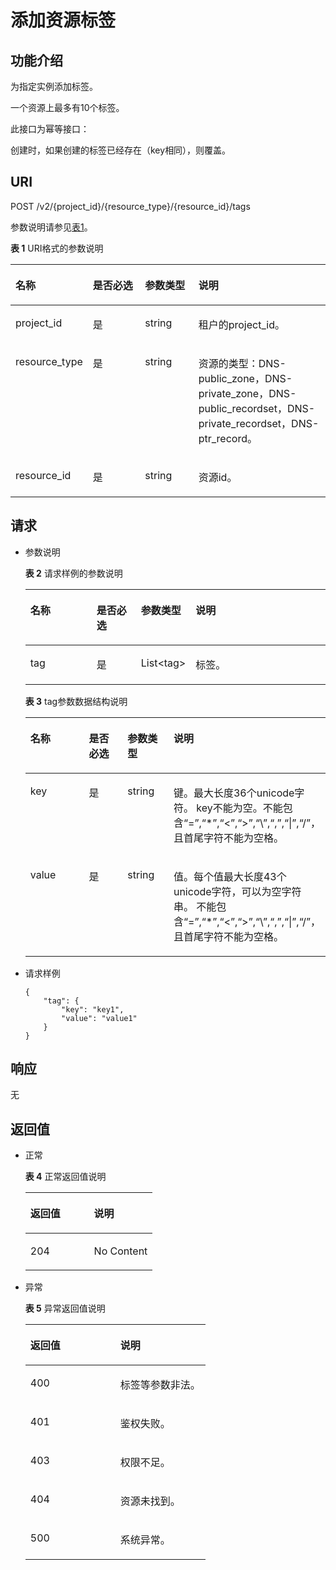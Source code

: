 # 添加资源标签<a name="ZH-CN_TOPIC_0123440237"></a>

## 功能介绍<a name="section2763065016101"></a>

为指定实例添加标签。

一个资源上最多有10个标签。

此接口为幂等接口：

创建时，如果创建的标签已经存在（key相同），则覆盖。

## URI<a name="section53701671161015"></a>

POST /v2/\{project\_id\}/\{resource\_type\}/\{resource\_id\}/tags

参数说明请参见[表1](#table6099729418149)。

**表 1**  URI格式的参数说明

<a name="table6099729418149"></a>
<table><thead align="left"><tr id="row3442661918149"><th class="cellrowborder" valign="top" width="22.64%" id="mcps1.2.5.1.1"><p id="p3709279118149"><a name="p3709279118149"></a><a name="p3709279118149"></a>名称</p>
</th>
<th class="cellrowborder" valign="top" width="17.37%" id="mcps1.2.5.1.2"><p id="p5172606218149"><a name="p5172606218149"></a><a name="p5172606218149"></a>是否必选</p>
</th>
<th class="cellrowborder" valign="top" width="17.349999999999998%" id="mcps1.2.5.1.3"><p id="p2906151418149"><a name="p2906151418149"></a><a name="p2906151418149"></a>参数类型</p>
</th>
<th class="cellrowborder" valign="top" width="42.64%" id="mcps1.2.5.1.4"><p id="p517246718149"><a name="p517246718149"></a><a name="p517246718149"></a>说明</p>
</th>
</tr>
</thead>
<tbody><tr id="row1631668818149"><td class="cellrowborder" valign="top" width="22.64%" headers="mcps1.2.5.1.1 "><p id="p4658337018149"><a name="p4658337018149"></a><a name="p4658337018149"></a>project_id</p>
</td>
<td class="cellrowborder" valign="top" width="17.37%" headers="mcps1.2.5.1.2 "><p id="p1515661618149"><a name="p1515661618149"></a><a name="p1515661618149"></a>是</p>
</td>
<td class="cellrowborder" valign="top" width="17.349999999999998%" headers="mcps1.2.5.1.3 "><p id="p1972638718149"><a name="p1972638718149"></a><a name="p1972638718149"></a>string</p>
</td>
<td class="cellrowborder" valign="top" width="42.64%" headers="mcps1.2.5.1.4 "><p id="p5433349018149"><a name="p5433349018149"></a><a name="p5433349018149"></a>租户的project_id。</p>
</td>
</tr>
<tr id="row1923936518149"><td class="cellrowborder" valign="top" width="22.64%" headers="mcps1.2.5.1.1 "><p id="p1488470218149"><a name="p1488470218149"></a><a name="p1488470218149"></a>resource_type</p>
</td>
<td class="cellrowborder" valign="top" width="17.37%" headers="mcps1.2.5.1.2 "><p id="p6481017518149"><a name="p6481017518149"></a><a name="p6481017518149"></a>是</p>
</td>
<td class="cellrowborder" valign="top" width="17.349999999999998%" headers="mcps1.2.5.1.3 "><p id="p1513281718149"><a name="p1513281718149"></a><a name="p1513281718149"></a>string</p>
</td>
<td class="cellrowborder" valign="top" width="42.64%" headers="mcps1.2.5.1.4 "><p id="p1779865118149"><a name="p1779865118149"></a><a name="p1779865118149"></a>资源的类型：DNS-public_zone，DNS-private_zone，DNS-public_recordset，DNS-private_recordset，DNS-ptr_record。</p>
</td>
</tr>
<tr id="row1082100911220"><td class="cellrowborder" valign="top" width="22.64%" headers="mcps1.2.5.1.1 "><p id="p408654311220"><a name="p408654311220"></a><a name="p408654311220"></a>resource_id</p>
</td>
<td class="cellrowborder" valign="top" width="17.37%" headers="mcps1.2.5.1.2 "><p id="p6257460611220"><a name="p6257460611220"></a><a name="p6257460611220"></a>是</p>
</td>
<td class="cellrowborder" valign="top" width="17.349999999999998%" headers="mcps1.2.5.1.3 "><p id="p3537835811220"><a name="p3537835811220"></a><a name="p3537835811220"></a>string</p>
</td>
<td class="cellrowborder" valign="top" width="42.64%" headers="mcps1.2.5.1.4 "><p id="p4707473411220"><a name="p4707473411220"></a><a name="p4707473411220"></a>资源id。</p>
</td>
</tr>
</tbody>
</table>

## 请求<a name="section44958995161021"></a>

-   参数说明

    **表 2**  请求样例的参数说明

    <a name="zh-cn_topic_0101702788_table239794161830"></a>
    <table><thead align="left"><tr id="zh-cn_topic_0101702788_row654560711830"><th class="cellrowborder" valign="top" width="22.447755224477554%" id="mcps1.2.5.1.1"><p id="zh-cn_topic_0101702788_p3415211830"><a name="zh-cn_topic_0101702788_p3415211830"></a><a name="zh-cn_topic_0101702788_p3415211830"></a>名称</p>
    </th>
    <th class="cellrowborder" valign="top" width="15.038496150384962%" id="mcps1.2.5.1.2"><p id="zh-cn_topic_0101702788_p276632601830"><a name="zh-cn_topic_0101702788_p276632601830"></a><a name="zh-cn_topic_0101702788_p276632601830"></a>是否必选</p>
    </th>
    <th class="cellrowborder" valign="top" width="16.5983401659834%" id="mcps1.2.5.1.3"><p id="zh-cn_topic_0101702788_p261316001830"><a name="zh-cn_topic_0101702788_p261316001830"></a><a name="zh-cn_topic_0101702788_p261316001830"></a>参数类型</p>
    </th>
    <th class="cellrowborder" valign="top" width="45.91540845915409%" id="mcps1.2.5.1.4"><p id="zh-cn_topic_0101702788_p362848191830"><a name="zh-cn_topic_0101702788_p362848191830"></a><a name="zh-cn_topic_0101702788_p362848191830"></a>说明</p>
    </th>
    </tr>
    </thead>
    <tbody><tr id="zh-cn_topic_0101702788_row533892641830"><td class="cellrowborder" valign="top" width="22.447755224477554%" headers="mcps1.2.5.1.1 "><p id="zh-cn_topic_0101702788_p13541101112236"><a name="zh-cn_topic_0101702788_p13541101112236"></a><a name="zh-cn_topic_0101702788_p13541101112236"></a>tag</p>
    </td>
    <td class="cellrowborder" valign="top" width="15.038496150384962%" headers="mcps1.2.5.1.2 "><p id="zh-cn_topic_0101702788_p458022581830"><a name="zh-cn_topic_0101702788_p458022581830"></a><a name="zh-cn_topic_0101702788_p458022581830"></a>是</p>
    </td>
    <td class="cellrowborder" valign="top" width="16.5983401659834%" headers="mcps1.2.5.1.3 "><p id="zh-cn_topic_0101702788_p2132029112245"><a name="zh-cn_topic_0101702788_p2132029112245"></a><a name="zh-cn_topic_0101702788_p2132029112245"></a>List&lt;tag&gt;</p>
    </td>
    <td class="cellrowborder" valign="top" width="45.91540845915409%" headers="mcps1.2.5.1.4 "><p id="zh-cn_topic_0101702788_p6613684112255"><a name="zh-cn_topic_0101702788_p6613684112255"></a><a name="zh-cn_topic_0101702788_p6613684112255"></a>标签。</p>
    </td>
    </tr>
    </tbody>
    </table>

    **表 3**  tag参数数据结构说明

    <a name="zh-cn_topic_0101702788_table19530794112436"></a>
    <table><thead align="left"><tr id="zh-cn_topic_0101702788_row15361836112436"><th class="cellrowborder" valign="top" width="22.36%" id="mcps1.2.5.1.1"><p id="zh-cn_topic_0101702788_p58707511112436"><a name="zh-cn_topic_0101702788_p58707511112436"></a><a name="zh-cn_topic_0101702788_p58707511112436"></a>名称</p>
    </th>
    <th class="cellrowborder" valign="top" width="15.21%" id="mcps1.2.5.1.2"><p id="zh-cn_topic_0101702788_p57687928112436"><a name="zh-cn_topic_0101702788_p57687928112436"></a><a name="zh-cn_topic_0101702788_p57687928112436"></a>是否必选</p>
    </th>
    <th class="cellrowborder" valign="top" width="16.46%" id="mcps1.2.5.1.3"><p id="zh-cn_topic_0101702788_p42210623112436"><a name="zh-cn_topic_0101702788_p42210623112436"></a><a name="zh-cn_topic_0101702788_p42210623112436"></a>参数类型</p>
    </th>
    <th class="cellrowborder" valign="top" width="45.97%" id="mcps1.2.5.1.4"><p id="zh-cn_topic_0101702788_p63617265112436"><a name="zh-cn_topic_0101702788_p63617265112436"></a><a name="zh-cn_topic_0101702788_p63617265112436"></a>说明</p>
    </th>
    </tr>
    </thead>
    <tbody><tr id="zh-cn_topic_0101702788_row35684479112436"><td class="cellrowborder" valign="top" width="22.36%" headers="mcps1.2.5.1.1 "><p id="zh-cn_topic_0101702788_p13313439112530"><a name="zh-cn_topic_0101702788_p13313439112530"></a><a name="zh-cn_topic_0101702788_p13313439112530"></a>key</p>
    </td>
    <td class="cellrowborder" valign="top" width="15.21%" headers="mcps1.2.5.1.2 "><p id="zh-cn_topic_0101702788_p50150432112436"><a name="zh-cn_topic_0101702788_p50150432112436"></a><a name="zh-cn_topic_0101702788_p50150432112436"></a>是</p>
    </td>
    <td class="cellrowborder" valign="top" width="16.46%" headers="mcps1.2.5.1.3 "><p id="zh-cn_topic_0101702788_p35653193112436"><a name="zh-cn_topic_0101702788_p35653193112436"></a><a name="zh-cn_topic_0101702788_p35653193112436"></a>string</p>
    </td>
    <td class="cellrowborder" valign="top" width="45.97%" headers="mcps1.2.5.1.4 "><p id="zh-cn_topic_0101702788_p48921437201850"><a name="zh-cn_topic_0101702788_p48921437201850"></a><a name="zh-cn_topic_0101702788_p48921437201850"></a>键。最大长度36个unicode字符。 key不能为空。不能包含“=”,“*”,“&lt;”,“&gt;”,“\”,“,”,“|”,“/”，且首尾字符不能为空格。</p>
    </td>
    </tr>
    <tr id="zh-cn_topic_0101702788_row20048002112436"><td class="cellrowborder" valign="top" width="22.36%" headers="mcps1.2.5.1.1 "><p id="zh-cn_topic_0101702788_p66095544112533"><a name="zh-cn_topic_0101702788_p66095544112533"></a><a name="zh-cn_topic_0101702788_p66095544112533"></a>value</p>
    </td>
    <td class="cellrowborder" valign="top" width="15.21%" headers="mcps1.2.5.1.2 "><p id="zh-cn_topic_0101702788_p1570770112436"><a name="zh-cn_topic_0101702788_p1570770112436"></a><a name="zh-cn_topic_0101702788_p1570770112436"></a>是</p>
    </td>
    <td class="cellrowborder" valign="top" width="16.46%" headers="mcps1.2.5.1.3 "><p id="zh-cn_topic_0101702788_p60123528112436"><a name="zh-cn_topic_0101702788_p60123528112436"></a><a name="zh-cn_topic_0101702788_p60123528112436"></a>string</p>
    </td>
    <td class="cellrowborder" valign="top" width="45.97%" headers="mcps1.2.5.1.4 "><p id="zh-cn_topic_0101702788_p61714725112922"><a name="zh-cn_topic_0101702788_p61714725112922"></a><a name="zh-cn_topic_0101702788_p61714725112922"></a>值。每个值最大长度43个unicode字符，可以为空字符串。 不能包含“=”,“*”,“&lt;”,“&gt;”,“\”,“,”,“|”,“/”，且首尾字符不能为空格。</p>
    </td>
    </tr>
    </tbody>
    </table>

-   请求样例

    ```
    {
        "tag": {
            "key": "key1", 
            "value": "value1"
        }
    }
    ```


## 响应<a name="section40090803161031"></a>

无

## 返回值<a name="section42637797161043"></a>

-   正常

    **表 4**  正常返回值说明

    <a name="zh-cn_topic_0101702788_table47366596113822"></a>
    <table><thead align="left"><tr id="zh-cn_topic_0101702788_row16575017113822"><th class="cellrowborder" valign="top" width="50%" id="mcps1.2.3.1.1"><p id="zh-cn_topic_0101702788_p3591919113822"><a name="zh-cn_topic_0101702788_p3591919113822"></a><a name="zh-cn_topic_0101702788_p3591919113822"></a>返回值</p>
    </th>
    <th class="cellrowborder" valign="top" width="50%" id="mcps1.2.3.1.2"><p id="zh-cn_topic_0101702788_p22510062113822"><a name="zh-cn_topic_0101702788_p22510062113822"></a><a name="zh-cn_topic_0101702788_p22510062113822"></a>说明</p>
    </th>
    </tr>
    </thead>
    <tbody><tr id="zh-cn_topic_0101702788_row1263974113822"><td class="cellrowborder" valign="top" width="50%" headers="mcps1.2.3.1.1 "><p id="zh-cn_topic_0101702788_p35273032113822"><a name="zh-cn_topic_0101702788_p35273032113822"></a><a name="zh-cn_topic_0101702788_p35273032113822"></a>204</p>
    </td>
    <td class="cellrowborder" valign="top" width="50%" headers="mcps1.2.3.1.2 "><p id="zh-cn_topic_0101702788_p60003820113839"><a name="zh-cn_topic_0101702788_p60003820113839"></a><a name="zh-cn_topic_0101702788_p60003820113839"></a>No Content</p>
    </td>
    </tr>
    </tbody>
    </table>

-   异常

    **表 5**  异常返回值说明

    <a name="zh-cn_topic_0101702788_table31052520113920"></a>
    <table><thead align="left"><tr id="zh-cn_topic_0101702788_row42912532113920"><th class="cellrowborder" valign="top" width="50%" id="mcps1.2.3.1.1"><p id="zh-cn_topic_0101702788_p10505615113920"><a name="zh-cn_topic_0101702788_p10505615113920"></a><a name="zh-cn_topic_0101702788_p10505615113920"></a>返回值</p>
    </th>
    <th class="cellrowborder" valign="top" width="50%" id="mcps1.2.3.1.2"><p id="zh-cn_topic_0101702788_p45648486113920"><a name="zh-cn_topic_0101702788_p45648486113920"></a><a name="zh-cn_topic_0101702788_p45648486113920"></a>说明</p>
    </th>
    </tr>
    </thead>
    <tbody><tr id="zh-cn_topic_0101702788_row8183193113920"><td class="cellrowborder" valign="top" width="50%" headers="mcps1.2.3.1.1 "><p id="zh-cn_topic_0101702788_p58858900113920"><a name="zh-cn_topic_0101702788_p58858900113920"></a><a name="zh-cn_topic_0101702788_p58858900113920"></a>400</p>
    </td>
    <td class="cellrowborder" valign="top" width="50%" headers="mcps1.2.3.1.2 "><p id="zh-cn_topic_0101702788_p38508836113951"><a name="zh-cn_topic_0101702788_p38508836113951"></a><a name="zh-cn_topic_0101702788_p38508836113951"></a>标签等参数非法。</p>
    </td>
    </tr>
    <tr id="zh-cn_topic_0101702788_row25574142113920"><td class="cellrowborder" valign="top" width="50%" headers="mcps1.2.3.1.1 "><p id="zh-cn_topic_0101702788_p58239591113920"><a name="zh-cn_topic_0101702788_p58239591113920"></a><a name="zh-cn_topic_0101702788_p58239591113920"></a>401</p>
    </td>
    <td class="cellrowborder" valign="top" width="50%" headers="mcps1.2.3.1.2 "><p id="zh-cn_topic_0101702788_p8590733113958"><a name="zh-cn_topic_0101702788_p8590733113958"></a><a name="zh-cn_topic_0101702788_p8590733113958"></a>鉴权失败。</p>
    </td>
    </tr>
    <tr id="zh-cn_topic_0101702788_row43859803113920"><td class="cellrowborder" valign="top" width="50%" headers="mcps1.2.3.1.1 "><p id="zh-cn_topic_0101702788_p62983180113920"><a name="zh-cn_topic_0101702788_p62983180113920"></a><a name="zh-cn_topic_0101702788_p62983180113920"></a>403</p>
    </td>
    <td class="cellrowborder" valign="top" width="50%" headers="mcps1.2.3.1.2 "><p id="zh-cn_topic_0101702788_p2321538211404"><a name="zh-cn_topic_0101702788_p2321538211404"></a><a name="zh-cn_topic_0101702788_p2321538211404"></a>权限不足。</p>
    </td>
    </tr>
    <tr id="zh-cn_topic_0101702788_row12275951113920"><td class="cellrowborder" valign="top" width="50%" headers="mcps1.2.3.1.1 "><p id="zh-cn_topic_0101702788_p54827987113920"><a name="zh-cn_topic_0101702788_p54827987113920"></a><a name="zh-cn_topic_0101702788_p54827987113920"></a>404</p>
    </td>
    <td class="cellrowborder" valign="top" width="50%" headers="mcps1.2.3.1.2 "><p id="zh-cn_topic_0101702788_p59477271114010"><a name="zh-cn_topic_0101702788_p59477271114010"></a><a name="zh-cn_topic_0101702788_p59477271114010"></a>资源未找到。</p>
    </td>
    </tr>
    <tr id="zh-cn_topic_0101702788_row39828478113920"><td class="cellrowborder" valign="top" width="50%" headers="mcps1.2.3.1.1 "><p id="zh-cn_topic_0101702788_p4881294113920"><a name="zh-cn_topic_0101702788_p4881294113920"></a><a name="zh-cn_topic_0101702788_p4881294113920"></a>500</p>
    </td>
    <td class="cellrowborder" valign="top" width="50%" headers="mcps1.2.3.1.2 "><p id="zh-cn_topic_0101702788_p52714557114015"><a name="zh-cn_topic_0101702788_p52714557114015"></a><a name="zh-cn_topic_0101702788_p52714557114015"></a>系统异常。</p>
    </td>
    </tr>
    </tbody>
    </table>


